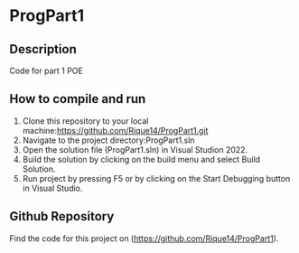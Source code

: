 # ProgPart1
## Description 
Code for part 1 POE
## How to compile and run
1. Clone this repository to your local machine:https://github.com/Rique14/ProgPart1.git
2. Navigate to the project directory:ProgPart1.sln
3. Open the solution file (ProgPart1.sln) in Visual Studion 2022.
4. Build the solution by clicking on the build menu and select Build Solution.
5. Run project by pressing F5 or by clicking on the Start Debugging button in Visual Studio.
## Github Repository
Find the code for this project on (https://github.com/Rique14/ProgPart1).
   

